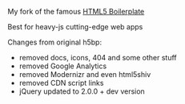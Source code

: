 My fork of the famous [HTML5 Boilerplate](http://html5boilerplate.com/)

Best for heavy-js cutting-edge web apps

Changes from original h5bp:
- removed docs, icons, 404 and some other stuff
- removed Google Analytics
- removed Modernizr and even html5shiv
- removed CDN script links
- jQuery updated to 2.0.0 + dev version
